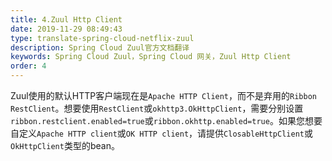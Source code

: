```yaml
---
title: 4.Zuul Http Client
date: 2019-11-29 08:49:43
type: translate-spring-cloud-netflix-zuul
description: Spring Cloud Zuul官方文档翻译
keywords: Spring Cloud Zuul，Spring Cloud 网关，Zuul Http Client
order: 4
---
```


Zuul使用的默认HTTP客户端现在是`Apache HTTP Client`，而不是弃用的`Ribbon RestClient`。想要使用`RestClient`或`okhttp3.OkHttpClient`，需要分别设置`ribbon.restclient.enabled=true`或`ribbon.okhttp.enabled=true`。如果您想要自定义`Apache HTTP client`或`OK HTTP client`，请提供`ClosableHttpClient`或`OkHttpClient`类型的bean。

